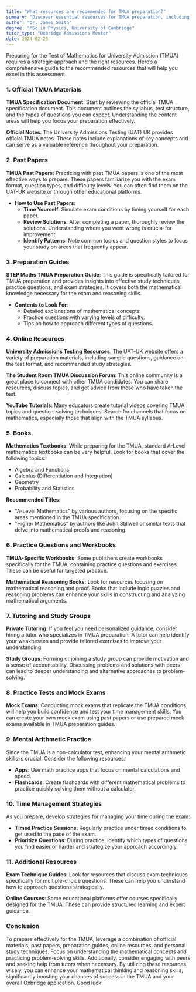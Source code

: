 ```yaml
---
title: "What resources are recommended for TMUA preparation?"
summary: "Discover essential resources for TMUA preparation, including official materials and notes to help you excel in the Test of Mathematics for University Admission."
author: "Dr. James Smith"
degree: "MSc in Physics, University of Cambridge"
tutor_type: "Oxbridge Admissions Mentor"
date: 2024-02-23
---
```


Preparing for the Test of Mathematics for University Admission (TMUA) requires a strategic approach and the right resources. Here’s a comprehensive guide to the recommended resources that will help you excel in this assessment.

### 1. **Official TMUA Materials**

**TMUA Specification Document**: Start by reviewing the official TMUA specification document. This document outlines the syllabus, test structure, and the types of questions you can expect. Understanding the content areas will help you focus your preparation effectively.

**Official Notes**: The University Admissions Testing (UAT) UK provides official TMUA notes. These notes include explanations of key concepts and can serve as a valuable reference throughout your preparation.

### 2. **Past Papers**

**TMUA Past Papers**: Practicing with past TMUA papers is one of the most effective ways to prepare. These papers familiarize you with the exam format, question types, and difficulty levels. You can often find them on the UAT-UK website or through other educational platforms. 

- **How to Use Past Papers**:
    - **Time Yourself**: Simulate exam conditions by timing yourself for each paper.
    - **Review Solutions**: After completing a paper, thoroughly review the solutions. Understanding where you went wrong is crucial for improvement.
    - **Identify Patterns**: Note common topics and question styles to focus your study on areas that frequently appear.

### 3. **Preparation Guides**

**STEP Maths TMUA Preparation Guide**: This guide is specifically tailored for TMUA preparation and provides insights into effective study techniques, practice questions, and exam strategies. It covers both the mathematical knowledge necessary for the exam and reasoning skills.

- **Contents to Look For**:
    - Detailed explanations of mathematical concepts.
    - Practice questions with varying levels of difficulty.
    - Tips on how to approach different types of questions.

### 4. **Online Resources**

**University Admissions Testing Resources**: The UAT-UK website offers a variety of preparation materials, including sample questions, guidance on the test format, and recommended study strategies.

**The Student Room TMUA Discussion Forum**: This online community is a great place to connect with other TMUA candidates. You can share resources, discuss topics, and get advice from those who have taken the test.

**YouTube Tutorials**: Many educators create tutorial videos covering TMUA topics and question-solving techniques. Search for channels that focus on mathematics, especially those that align with the TMUA syllabus.

### 5. **Books**

**Mathematics Textbooks**: While preparing for the TMUA, standard A-Level mathematics textbooks can be very helpful. Look for books that cover the following topics:
- Algebra and Functions
- Calculus (Differentiation and Integration)
- Geometry
- Probability and Statistics

**Recommended Titles**:
- "A-Level Mathematics" by various authors, focusing on the specific areas mentioned in the TMUA specification.
- "Higher Mathematics" by authors like John Stillwell or similar texts that delve into mathematical proofs and reasoning.

### 6. **Practice Questions and Workbooks**

**TMUA-Specific Workbooks**: Some publishers create workbooks specifically for the TMUA, containing practice questions and exercises. These can be useful for targeted practice.

**Mathematical Reasoning Books**: Look for resources focusing on mathematical reasoning and proof. Books that include logic puzzles and reasoning problems can enhance your skills in constructing and analyzing mathematical arguments.

### 7. **Tutoring and Study Groups**

**Private Tutoring**: If you feel you need personalized guidance, consider hiring a tutor who specializes in TMUA preparation. A tutor can help identify your weaknesses and provide tailored exercises to improve your understanding.

**Study Groups**: Forming or joining a study group can provide motivation and a sense of accountability. Discussing problems and solutions with peers can lead to deeper understanding and alternative approaches to problem-solving.

### 8. **Practice Tests and Mock Exams**

**Mock Exams**: Conducting mock exams that replicate the TMUA conditions will help you build confidence and test your time management skills. You can create your own mock exam using past papers or use prepared mock exams available in TMUA preparation guides.

### 9. **Mental Arithmetic Practice**

Since the TMUA is a non-calculator test, enhancing your mental arithmetic skills is crucial. Consider the following resources:
- **Apps**: Use math practice apps that focus on mental calculations and speed.
- **Flashcards**: Create flashcards with different mathematical problems to practice quickly solving them without a calculator.

### 10. **Time Management Strategies**

As you prepare, develop strategies for managing your time during the exam:
- **Timed Practice Sessions**: Regularly practice under timed conditions to get used to the pace of the exam.
- **Prioritize Questions**: During practice, identify which types of questions you find easier or harder and strategize your approach accordingly.

### 11. **Additional Resources**

**Exam Technique Guides**: Look for resources that discuss exam techniques specifically for multiple-choice questions. These can help you understand how to approach questions strategically.

**Online Courses**: Some educational platforms offer courses specifically designed for the TMUA. These can provide structured learning and expert guidance.

### Conclusion

To prepare effectively for the TMUA, leverage a combination of official materials, past papers, preparation guides, online resources, and personal study techniques. Focus on understanding the mathematical concepts and practicing problem-solving skills. Additionally, consider engaging with peers and seeking help from tutors when necessary. By utilizing these resources wisely, you can enhance your mathematical thinking and reasoning skills, significantly boosting your chances of success in the TMUA and your overall Oxbridge application. Good luck!
    
